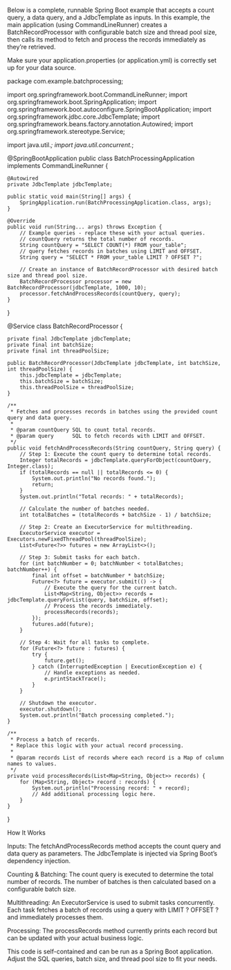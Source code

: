 Below is a complete, runnable Spring Boot example that accepts a count query, a data query, and a JdbcTemplate as inputs. In this example, the main application (using CommandLineRunner) creates a BatchRecordProcessor with configurable batch size and thread pool size, then calls its method to fetch and process the records immediately as they’re retrieved.

Make sure your application.properties (or application.yml) is correctly set up for your data source.

package com.example.batchprocessing;

import org.springframework.boot.CommandLineRunner;
import org.springframework.boot.SpringApplication;
import org.springframework.boot.autoconfigure.SpringBootApplication;
import org.springframework.jdbc.core.JdbcTemplate;
import org.springframework.beans.factory.annotation.Autowired;
import org.springframework.stereotype.Service;

import java.util.*;
import java.util.concurrent.*;

@SpringBootApplication
public class BatchProcessingApplication implements CommandLineRunner {

    @Autowired
    private JdbcTemplate jdbcTemplate;

    public static void main(String[] args) {
        SpringApplication.run(BatchProcessingApplication.class, args);
    }

    @Override
    public void run(String... args) throws Exception {
        // Example queries - replace these with your actual queries.
        // countQuery returns the total number of records.
        String countQuery = "SELECT COUNT(*) FROM your_table";
        // query fetches records in batches using LIMIT and OFFSET.
        String query = "SELECT * FROM your_table LIMIT ? OFFSET ?";

        // Create an instance of BatchRecordProcessor with desired batch size and thread pool size.
        BatchRecordProcessor processor = new BatchRecordProcessor(jdbcTemplate, 1000, 10);
        processor.fetchAndProcessRecords(countQuery, query);
    }
}

@Service
class BatchRecordProcessor {

    private final JdbcTemplate jdbcTemplate;
    private final int batchSize;
    private final int threadPoolSize;

    public BatchRecordProcessor(JdbcTemplate jdbcTemplate, int batchSize, int threadPoolSize) {
        this.jdbcTemplate = jdbcTemplate;
        this.batchSize = batchSize;
        this.threadPoolSize = threadPoolSize;
    }

    /**
     * Fetches and processes records in batches using the provided count query and data query.
     *
     * @param countQuery SQL to count total records.
     * @param query      SQL to fetch records with LIMIT and OFFSET.
     */
    public void fetchAndProcessRecords(String countQuery, String query) {
        // Step 1: Execute the count query to determine total records.
        Integer totalRecords = jdbcTemplate.queryForObject(countQuery, Integer.class);
        if (totalRecords == null || totalRecords <= 0) {
            System.out.println("No records found.");
            return;
        }
        System.out.println("Total records: " + totalRecords);

        // Calculate the number of batches needed.
        int totalBatches = (totalRecords + batchSize - 1) / batchSize;

        // Step 2: Create an ExecutorService for multithreading.
        ExecutorService executor = Executors.newFixedThreadPool(threadPoolSize);
        List<Future<?>> futures = new ArrayList<>();

        // Step 3: Submit tasks for each batch.
        for (int batchNumber = 0; batchNumber < totalBatches; batchNumber++) {
            final int offset = batchNumber * batchSize;
            Future<?> future = executor.submit(() -> {
                // Execute the query for the current batch.
                List<Map<String, Object>> records = jdbcTemplate.queryForList(query, batchSize, offset);
                // Process the records immediately.
                processRecords(records);
            });
            futures.add(future);
        }

        // Step 4: Wait for all tasks to complete.
        for (Future<?> future : futures) {
            try {
                future.get();
            } catch (InterruptedException | ExecutionException e) {
                // Handle exceptions as needed.
                e.printStackTrace();
            }
        }

        // Shutdown the executor.
        executor.shutdown();
        System.out.println("Batch processing completed.");
    }

    /**
     * Process a batch of records.
     * Replace this logic with your actual record processing.
     *
     * @param records List of records where each record is a Map of column names to values.
     */
    private void processRecords(List<Map<String, Object>> records) {
        for (Map<String, Object> record : records) {
            System.out.println("Processing record: " + record);
            // Add additional processing logic here.
        }
    }
}

How It Works

Inputs:
The fetchAndProcessRecords method accepts the count query and data query as parameters. The JdbcTemplate is injected via Spring Boot’s dependency injection.

Counting & Batching:
The count query is executed to determine the total number of records. The number of batches is then calculated based on a configurable batch size.

Multithreading:
An ExecutorService is used to submit tasks concurrently. Each task fetches a batch of records using a query with LIMIT ? OFFSET ? and immediately processes them.

Processing:
The processRecords method currently prints each record but can be updated with your actual business logic.


This code is self-contained and can be run as a Spring Boot application. Adjust the SQL queries, batch size, and thread pool size to fit your needs.